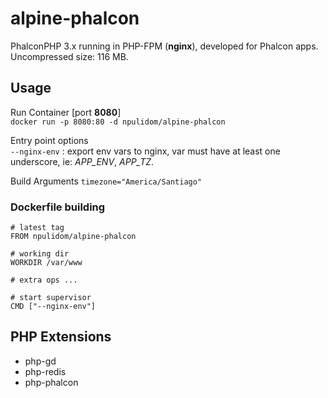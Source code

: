 alpine-phalcon
==============

PhalconPHP 3.x running in PHP-FPM (**nginx**), developed for Phalcon apps.  
Uncompressed size: 116 MB.

## Usage

Run Container [port **8080**]  
`docker run -p 8080:80 -d npulidom/alpine-phalcon`

Entry point options  
`--nginx-env` : export env vars to nginx, var must have at least one underscore, ie: *APP_ENV*, *APP_TZ*.

Build Arguments
`timezone="America/Santiago"`

### Dockerfile building

```docker
# latest tag
FROM npulidom/alpine-phalcon

# working dir
WORKDIR /var/www

# extra ops ...

# start supervisor
CMD ["--nginx-env"]
```

## PHP Extensions

- php-gd
- php-redis
- php-phalcon
